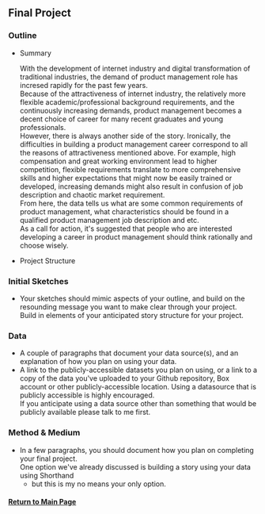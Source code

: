 ## Final Project

### Outline

- Summary 

  With the development of internet industry and digital transformation of traditional industries, the demand of product management role has incresed rapidly for the past few years.<br/>
  Because of the attractiveness of internet industry, the relatively more flexible academic/professional background requirements, and the continuously increasing demands, product management becomes a decent choice of career for many recent graduates and young professionals. <br/>
  However, there is always another side of the story. Ironically, the difficulties in building a product management career correspond to all the reasons of attractiveness mentioned above. For example, high compensation and great working environment lead to higher competition, flexible requirements translate to more comprehensive skills and higher expectations that might now be easily trained or developed, increasing demands might also result in confusion of job description and chaotic market requirement.<br/>
  From here, the data tells us what are some common requirements of product management, what characteristics should be found in a qualified product management job description and etc.<br/>
  As a call for action, it's suggested that people who are interested developing a career in product management should think rationally and choose wisely.<br/>

- Project Structure


  

### Initial Sketches

- Your sketches should mimic aspects of your outline, and build on the resounding message you want to make clear through your project.  
  Build in elements of your anticipated story structure for your project.
  
### Data

- A couple of paragraphs that document your data source(s), and an explanation of how you plan on using your data. 
- A link to the publicly-accessible datasets you plan on using, 
  or a link to a copy of the data you've uploaded to your Github repository, 
  Box account or other publicly-accessible location. Using a datasource that is publicly accessible is highly encouraged.  
  If you anticipate using a data source other than something that would be publicly available please talk to me first. 
  
### Method & Medium

- In a few paragraphs, you should document how you plan on completing your final project.  
  One option we've already discussed is building a story using your data using Shorthand 
  - but this is my no means your only option.  

#### [Return to Main Page](/README.md)
